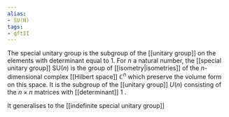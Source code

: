 ```yaml
---
alias:
- SU(N)
tags:
- qftII
---
```

The special unitary group is the subgroup of the [[unitary group]] on the elements with determinant equal to $1 .$
For $n$ a natural number, the [[special unitary group]] $\mathrm{SU}(n)$ is the group of [[isometry|isometries]] of the $n$-dimensional complex [[Hilbert space]] $\mathbb{C}^{n}$ which preserve the volume form on this space. It is the subgroup of the [[unitary group]] $U(n)$ consisting of the $n \times n$  matrices with [[determinant]] 1 .

It generalises to the [[indefinite special unitary group]]